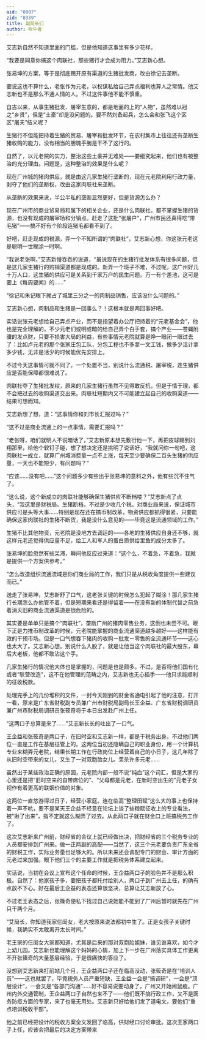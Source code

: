 ```yaml
---
aid: "0007"
zid: "0339"
title: 副局长们
author: 吹牛者
---
```


艾志新自然不知道里面的门槛，但是他知道这事里有多少花样。

“我要是同意你搞这个肉联社，那些猪行才会成为阻力。”艾志新心想。

张易坤的方案，等于是彻底踢开原有渠道的生猪批发商，改由徐记去垄断。

要说这也不算什么，老张作为元老，以权谋私给自己弄点福利也算人之常情。他艾志新也不是那么不通人情的人。不过这件事他不能不慎重。

自古以来，从事生猪批发、屠宰生意的，都是地面的上的“人物”，虽然难以冠之“乡贤”，但是“土豪”却是没问题的。要不然刘备起兵，怎么会和张飞这个区区“屠夫”结义呢？

生猪行不但能把持着生猪的贸易、屠宰和批发环节，在农村集市上往往还有垄断生猪收购的能力，没有相当的胆魄手腕是干不了这行的。

自然了，以元老院的实力，整治这些土豪并无难处――要细究起来，他们也有被整治的充分理由。问题是，这种整治的效果是什么呢？

现在广州城的猪肉供应，就是由这几家生猪行垄断的，现在元老院利用行政力量，剥夺了他们的垄断权，改由这家肉联社来垄断。

从垄断的效果来说，半公半私的垄断显然更好，但是货源怎么办？

现在广州市的商业贸易局和属下的相关企业，还是什么肉联社，都不掌握生猪的货源，也没有现成的屠宰场和分销点。赶走了这批“张屠户”，广州市民还真得吃“带毛猪”――搞不好有个阶段连猪毛都看不到了。

好吧，赶走现成的税源，弄一个不知所谓的“肉联社”，艾志新心想，你这张元老这是聪明一世糊涂一时啊。

“我说老张啊，”艾志新慢吞吞的说道，“虽说现在的生猪行批发体系有很多问题，但是这几家生猪行的购销渠道都是现成的。新弄一个班子不难，不过呢，这广州好几十万人口，这生猪的供应可是关系到千家万户的民生问题。万一有个差池，这可是要上《每周要闻》的……”

“徐记和朱记眼下就占了城里三分之一的肉制品销售，应该没什么问题的。”

艾志新心想，肉制品和生猪是一回事么？！这根本就是两回事好吧。

实话说张元老想给自己弄点产业，而不是指望着办公厅把持着的“元老基金会”，他也是完全理解的，不少元老们或明或暗的给自己弄个白手套，搞个产业――苍蝇附骥的发点财，只要不损害大局的利益，有些事情元老院就算是睁一眼闭一眼过去了：比如卢元老的那个张家庄包工队，分包工程也不多拿一文工钱，做多少活计拿多少钱，无非是活少的时候能优先安排上。

不过今天这事情可就不同了，一个处置不当，别说什么流通税、屠宰税，连生猪供应是否能保障都很难说了。

肉联社夺了生猪批发权，原来的几家生猪行虽然不见得敢反抗，但是于情于理，都不会把过去的收购渠道交出来。肉联社短期内又不可能建立起自己的收购渠道――结果可想而知。

艾志新想了想，道：“这事情你和刘市长汇报过吗？”

“这不过是商业流通上的一点事情，需要汇报吗？”

“老张呀，咱们就明人不说暗话了，”艾志新原本想先敷衍他一下，再把皮球踢到刘翔那里，给他个软钉子碰，想了想决定还是挑明了说话好，“我就问你一句吧，这肉联社一成立，就算广州城消费量一点不上涨，每天至少要确保二百头生猪的供应量，一天也不能短少，有问题吗？”

“应该……没有吧……”这个问题多少有些出乎张易坤的意料之外，他有些沉不住气了。

“这么说，这个新成立的肉联社能够确保生猪供应不断档喽？”艾志新点了点头，“我这里是财税局。生猪断档，不过是少收几个税。对商业局来说，保证城市供应可是头等大事……特别是现在还在搞币制改革，物资供应都抓得很紧，只要能确保这家肉联社的生猪不断货，我是没什么意见的――毕竟这是流通领域的工作。”

生猪不比其他物资，元老院是没地方去调运的――各地的生猪供应自身还不够，就这样元老还觉得供应量不足，给工人和军人的蛋白质供给里鱼的成分太多了。

张易坤的脸忽然有些呆滞，瞬间他反应过来道：“这个么，不着急，不着急，我就是提供一个方案供参考。”

“怎么改造组织流通流域是你们商业局的工作，我们只是从税收角度提供一些建议而已。”

送走了张易坤，艾志新舒了口气，这老张关键的时候怎么犯起了糊涂！那几家生猪行长期怎么办他管不着，但是短期来看还是得留着――在没有新的体制代替之前急着消灭旧的商业流通渠道是很危险的。

其实要是单单只是搞个“肉联社”，垄断广州的猪肉零售业务，这倒也未尝不可。眼下正是力推币制改革的时候，元老院能掌握的商业流通渠道越多越好――这样能有效的干预市场。但是一口气想吞下猪肉的收购－批发－零售的全流通环节――这心也太大了。艾志新心想。别说什么入股了，就是让他当这个肉联社的最大股东，幕后大老板，他都不敢沾这个手。

几家生猪行的情况他大体也是掌握的，问题是也是颇多。不过，是否将他们国有化或者“联营改造”，这不在他管理的范畴之内，艾志新也无心插手――他只求能顺利的征收税款。

处理完手上的几份堆积的文件，一封今天刚到的财金省通电引起了他的注意，打开一看，原来是广东省财税副专员兼广州市财税局副局长王企益、广东省财税调研员兼广州市财税局调研员张筱奇将于本日出发赴广州上任。

“这两口子总算是来了……”艾志新长长的吐出了一口气。

王企益和张筱奇是两口子，在旧时空和艾志新一样，都是干税务出身。不过他们两位一直是工作在基层征管上的。这两位当初还隐瞒自己的职业身份，用一个计算机专业来糊弄元老院，结果长期工作在行政岗位上经营着自己的小日子，这几年除了从旧时空带来的女儿，又生了一对双胞胎女儿。羡杀许多元老……

虽然出于某些政治正确的原因，元老院内部一般不说“纯血”这个词汇，但是大家的心里还是把“旧时空来的自带席位的”、“父母都是元老，在新时空出生的”元老子女视作有着更高的联姻价值的对象。

这两位一直悠游得过日子，经营小家庭。连在临高“整理田赋”这么大的事上也保持着一声不吭，要不是某天王企益不经意在论坛上谈了些粮赋征收上的专业看法，被“揪了出来”，指不定就这么糊弄了过去。从此两口子就在财金口上班搞税务工作了。

这次艾志新来广州前，财经省的会议上就已经做出决，把财经省的三个税务专业的人员都安排到广州来。做一正两副的高配――当然了，这三个元老要负责广东全省的财税工作，实际业务量也足够大的。所以未来还会调配专门的财会、审计方面的元老过来加强。眼下他们三个的主要工作就是把税务体系建立起来。

实话说，当初在会议上宣布这个任命的时候，王企益两口子的脸色并不是那么积极。自然了：他家孩子多，要把孩子都托付给别人，两口子到广州去上任，的确有点放不下心。好在最后王企益的表态还算很坚决，总算让艾志新放了心。

不过老王表态之后，张篠奇便私下找过自己说她能不能到了广州后暂时就先在广州只干两个月。

“艾局长，你知道我家仨闺女，老大按原来说法都初中生了。正是女孩子关键时候，我确实不太敢离开太长时间。”

老王家的仨闺女大家都知道，尤其是后来的那对双胞胎姐妹，谁见谁喜欢，如今才上幼儿园。艾志新也能理解这个妈妈的心情，加上下一步在广州落实具体工作更离不开张篠奇的大量基层经验，于是很痛快的答应了。

没想到艾志新来打前站几个月，王企益两口子还在临高没动，张筱奇是在“培训人员”――这也就罢了，毕竟税务人员严重短缺，王企益一会是“搞调研”，一会是“顶层设计”，一会又是“各部门沟通”……好不容易说要动身了，广州又开始闹鼠疫。广州内外交通管制，王企益两口子自然也来不了――他们既不搞行政工作，又不是医务防疫方面的专家，来了也毫无用处。艾志新只好给他们发了道电文，要他们“重点培训税收干部”。

他之前已经把设计的税收方案全文发回了临高，供财经口讨论审批。这次王家两口子上任，应该会把最后的决定方案带来
